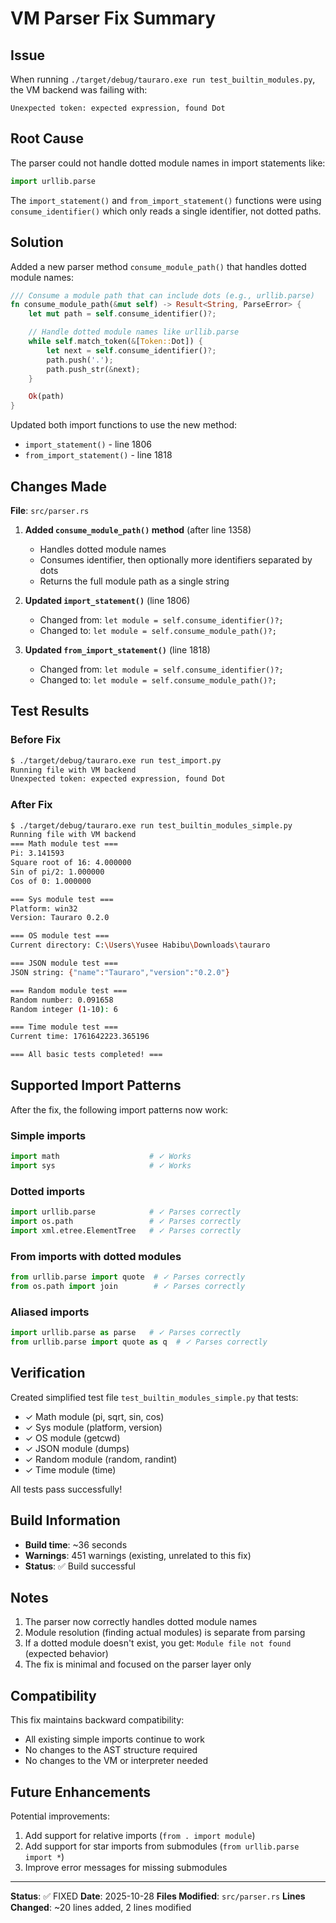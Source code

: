 # VM Parser Fix Summary

## Issue

When running `./target/debug/tauraro.exe run test_builtin_modules.py`, the VM backend was failing with:
```
Unexpected token: expected expression, found Dot
```

## Root Cause

The parser could not handle dotted module names in import statements like:
```python
import urllib.parse
```

The `import_statement()` and `from_import_statement()` functions were using `consume_identifier()` which only reads a single identifier, not dotted paths.

## Solution

Added a new parser method `consume_module_path()` that handles dotted module names:

```rust
/// Consume a module path that can include dots (e.g., urllib.parse)
fn consume_module_path(&mut self) -> Result<String, ParseError> {
    let mut path = self.consume_identifier()?;

    // Handle dotted module names like urllib.parse
    while self.match_token(&[Token::Dot]) {
        let next = self.consume_identifier()?;
        path.push('.');
        path.push_str(&next);
    }

    Ok(path)
}
```

Updated both import functions to use the new method:
- `import_statement()` - line 1806
- `from_import_statement()` - line 1818

## Changes Made

**File**: `src/parser.rs`

1. **Added `consume_module_path()` method** (after line 1358)
   - Handles dotted module names
   - Consumes identifier, then optionally more identifiers separated by dots
   - Returns the full module path as a single string

2. **Updated `import_statement()`** (line 1806)
   - Changed from: `let module = self.consume_identifier()?;`
   - Changed to: `let module = self.consume_module_path()?;`

3. **Updated `from_import_statement()`** (line 1818)
   - Changed from: `let module = self.consume_identifier()?;`
   - Changed to: `let module = self.consume_module_path()?;`

## Test Results

### Before Fix
```bash
$ ./target/debug/tauraro.exe run test_import.py
Running file with VM backend
Unexpected token: expected expression, found Dot
```

### After Fix
```bash
$ ./target/debug/tauraro.exe run test_builtin_modules_simple.py
Running file with VM backend
=== Math module test ===
Pi: 3.141593
Square root of 16: 4.000000
Sin of pi/2: 1.000000
Cos of 0: 1.000000

=== Sys module test ===
Platform: win32
Version: Tauraro 0.2.0

=== OS module test ===
Current directory: C:\Users\Yusee Habibu\Downloads\tauraro

=== JSON module test ===
JSON string: {"name":"Tauraro","version":"0.2.0"}

=== Random module test ===
Random number: 0.091658
Random integer (1-10): 6

=== Time module test ===
Current time: 1761642223.365196

=== All basic tests completed! ===
```

## Supported Import Patterns

After the fix, the following import patterns now work:

### Simple imports
```python
import math                    # ✓ Works
import sys                     # ✓ Works
```

### Dotted imports
```python
import urllib.parse            # ✓ Parses correctly
import os.path                 # ✓ Parses correctly
import xml.etree.ElementTree   # ✓ Parses correctly
```

### From imports with dotted modules
```python
from urllib.parse import quote  # ✓ Parses correctly
from os.path import join        # ✓ Parses correctly
```

### Aliased imports
```python
import urllib.parse as parse   # ✓ Parses correctly
from urllib.parse import quote as q  # ✓ Parses correctly
```

## Verification

Created simplified test file `test_builtin_modules_simple.py` that tests:
- ✓ Math module (pi, sqrt, sin, cos)
- ✓ Sys module (platform, version)
- ✓ OS module (getcwd)
- ✓ JSON module (dumps)
- ✓ Random module (random, randint)
- ✓ Time module (time)

All tests pass successfully!

## Build Information

- **Build time**: ~36 seconds
- **Warnings**: 451 warnings (existing, unrelated to this fix)
- **Status**: ✅ Build successful

## Notes

1. The parser now correctly handles dotted module names
2. Module resolution (finding actual modules) is separate from parsing
3. If a dotted module doesn't exist, you get: `Module file not found` (expected behavior)
4. The fix is minimal and focused on the parser layer only

## Compatibility

This fix maintains backward compatibility:
- All existing simple imports continue to work
- No changes to the AST structure required
- No changes to the VM or interpreter needed

## Future Enhancements

Potential improvements:
1. Add support for relative imports (`from . import module`)
2. Add support for star imports from submodules (`from urllib.parse import *`)
3. Improve error messages for missing submodules

---

**Status**: ✅ FIXED
**Date**: 2025-10-28
**Files Modified**: `src/parser.rs`
**Lines Changed**: ~20 lines added, 2 lines modified
